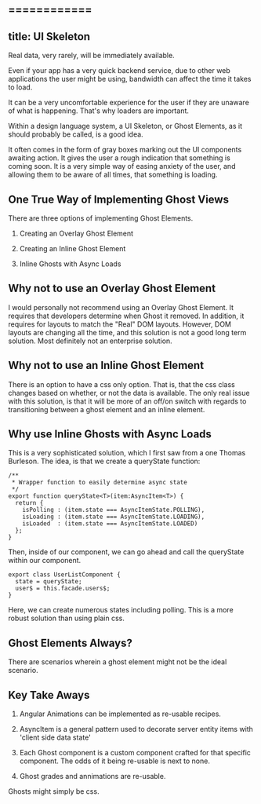   
============
---
title: UI Skeleton
---

Real data, very rarely, will be immediately available.

Even if your app has a very quick backend service, due to other web
applications the user might be using, bandwidth can affect the time it
takes to load.

It can be a very uncomfortable experience for the user if they are
unaware of what is happening. That's why loaders are important.

Within a design language system, a UI Skeleton, or Ghost Elements, as it
should probably be called, is a good idea.

It often comes in the form of gray boxes marking out the UI components
awaiting action. It gives the user a rough indication that something is
coming soon. It is a very simple way of easing anxiety of the user, and
allowing them to be aware of all times, that something is loading.

 One True Way of Implementing Ghost Views 
-----------------------------------------

There are three options of implementing Ghost Elements.

1.  Creating an Overlay Ghost Element

2.  Creating an Inline Ghost Element

3.  Inline Ghosts with Async Loads

Why not to use an Overlay Ghost Element
---------------------------------------

I would personally not recommend using an Overlay Ghost Element. It
requires that developers determine when Ghost it removed. In addition,
it requires for layouts to match the "Real" DOM layouts. However, DOM
layouts are changing all the time, and this solution is not a good long
term solution. Most definitely not an enterprise solution.

 Why not to use an Inline Ghost Element 
---------------------------------------

There is an option to have a css only option. That is, that the css
class changes based on whether, or not the data is available. The only
real issue with this solution, is that it will be more of an off/on
switch with regards to transitioning between a ghost element and an
inline element.

 Why use Inline Ghosts with Async Loads
--------------------------------------

This is a very sophisticated solution, which I first saw from a one
Thomas Burleson. The idea, is that we create a queryState function:

    /**
     * Wrapper function to easily determine async state
     */
    export function queryState<T>(item:AsyncItem<T>) {
      return {
        isPolling : (item.state === AsyncItemState.POLLING),
        isLoading : (item.state === AsyncItemState.LOADING),
        isLoaded  : (item.state === AsyncItemState.LOADED)
      };
    }

Then, inside of our component, we can go ahead and call the queryState
within our component.

    export class UserListComponent {
      state = queryState;
      user$ = this.facade.users$;
    }

Here, we can create numerous states including polling. This is a more
robust solution than using plain css.

 Ghost Elements Always? 
-----------------------

There are scenarios wherein a ghost element might not be the ideal
scenario.

Key Take Aways
--------------

1.  Angular Animations can be implemented as re-usable recipes.

2.  AsyncItem is a general pattern used to decorate server entity items
    with 'client side data state'

3.  Each Ghost component is a custom component crafted for that specific
    component. The odds of it being re-usable is next to none.

4.  Ghost grades and annimations are re-usable.

Ghosts might simply be css.
